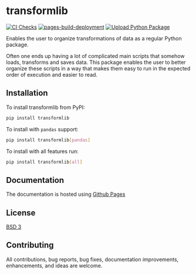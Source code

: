 # transformlib
[![CI Checks](https://github.com/laegsgaardTroels/transformlib/actions/workflows/python-package.yml/badge.svg)](https://github.com/laegsgaardTroels/transformlib/actions/workflows/python-package.yml)
[![pages-build-deployment](https://github.com/laegsgaardTroels/transformlib/actions/workflows/pages/pages-build-deployment/badge.svg)](https://github.com/laegsgaardTroels/transformlib/actions/workflows/pages/pages-build-deployment)
[![Upload Python Package](https://github.com/laegsgaardTroels/transformlib/actions/workflows/python-publish.yml/badge.svg)](https://github.com/laegsgaardTroels/transformlib/actions/workflows/python-publish.yml)

Enables the user to organize transformations of data as a regular Python package.

Often one ends up having a lot of complicated main scripts that somehow loads, transforms and saves data. This package enables the user to better organize these scripts in a way that makes them easy to run in
the expected order of execution and easier to read.

## Installation


To install transformlib from PyPI:

```sh
pip install transformlib
```

To install with ``pandas`` support:

```sh
pip install transformlib[pandas]
```

To install with all features run:

```sh
pip install transformlib[all]
```

## Documentation

The documentation is hosted using [Github Pages](https://www.machine-learning-notes.com/transformlib/)

## License

[BSD 3](LICENSE)

## Contributing

All contributions, bug reports, bug fixes, documentation improvements, enhancements, and ideas are welcome.
